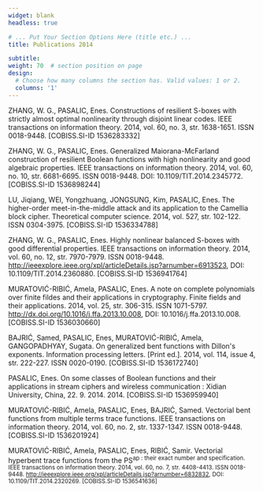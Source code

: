 ```yaml
---
widget: blank
headless: true

# ... Put Your Section Options Here (title etc.) ...
title: Publications 2014

subtitle: 
weight: 70  # section position on page
design:
  # Choose how many columns the section has. Valid values: 1 or 2.
  columns: '1'
---
```


ZHANG, W. G., PASALIC, Enes. Constructions of resilient S-boxes with strictly almost optimal nonlinearity through disjoint linear codes. IEEE transactions on information theory. 2014, vol. 60, no. 3, str. 1638-1651. ISSN 0018-9448. [COBISS.SI-ID 1536283332]

ZHANG, W. G., PASALIC, Enes. Generalized Maiorana-McFarland construction of resilient Boolean functions with high nonlinearity and good algebraic properties. IEEE transactions on information theory. 2014, vol. 60, no. 10, str. 6681-6695. ISSN 0018-9448. DOI: 10.1109/TIT.2014.2345772. [COBISS.SI-ID 1536898244]

LU, Jiqiang, WEI, Yongzhuang, JONGSUNG, Kim, PASALIC, Enes. The higher-order meet-in-the-middle attack and its application to the Camellia block cipher. Theoretical computer science. 2014, vol. 527, str. 102-122. ISSN 0304-3975. [COBISS.SI-ID 1536334788]

ZHANG, W. G., PASALIC, Enes. Highly nonlinear balanced S-boxes with good differential properties. IEEE transactions on information theory. 2014, vol. 60, no. 12, str. 7970-7979. ISSN 0018-9448. http://ieeexplore.ieee.org/xpl/articleDetails.jsp?arnumber=6913523, DOI: 10.1109/TIT.2014.2360880. [COBISS.SI-ID 1536941764]

MURATOVIĆ-RIBIĆ, Amela, PASALIC, Enes. A note on complete polynomials over finite fildes and their applications in cryptography. Finite fields and their applications. 2014, vol. 25, str. 306-315. ISSN 1071-5797. http://dx.doi.org/10.1016/j.ffa.2013.10.008, DOI: 10.1016/j.ffa.2013.10.008. [COBISS.SI-ID 1536030660]

BAJRIĆ, Samed, PASALIC, Enes, MURATOVIĆ-RIBIĆ, Amela, GANGOPADHYAY, Sugata. On generalized bent functions with Dillon's exponents. Information processing letters. [Print ed.]. 2014, vol. 114, issue 4, str. 222-227. ISSN 0020-0190. [COBISS.SI-ID 1536172740]

PASALIC, Enes. On some classes of Boolean functions and their applications in stream ciphers and wireless communication : Xidian University, China, 22. 9. 2014. 2014. [COBISS.SI-ID 1536959940]

MURATOVIĆ-RIBIĆ, Amela, PASALIC, Enes, BAJRIĆ, Samed. Vectorial bent functions from multiple terms trace functions. IEEE transactions on information theory. 2014, vol. 60, no. 2, str. 1337-1347. ISSN 0018-9448. [COBISS.SI-ID 1536201924]

MURATOVIĆ-RIBIĆ, Amela, PASALIC, Enes, RIBIĆ, Samir. Vectorial hyperbent trace functions from the PS<sup>ap : their exact number and specification. IEEE transactions on information theory. 2014, vol. 60, no. 7, str. 4408-4413. ISSN 0018-9448. http://ieeexplore.ieee.org/xpl/articleDetails.jsp?arnumber=6832832, DOI: 10.1109/TIT.2014.2320269. [COBISS.SI-ID 1536541636]

